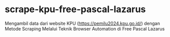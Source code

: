 # scrape-kpu-free-pascal-lazarus
Mengambil data dari website KPU (https://pemilu2024.kpu.go.id/) dengan Metode Scraping Melalui Teknik Browser Automation di Free Pascal Lazarus
